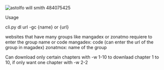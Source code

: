 ![astolfo will smith 484075425](https://c.l3n.co/PmrKtD.gif)

Usage 

cli.py dl url -gc {name} or {url}

websites that have many groups like mangadex or zonatmo requiere to enter the group name or code
mangadex: code (can enter the url of the group in magadex)
zonatmox: name of the group

Can download only certain chapters with -w 1-10 to downlaad chapter 1 to 10, if only want one chapter with -w 2-2



